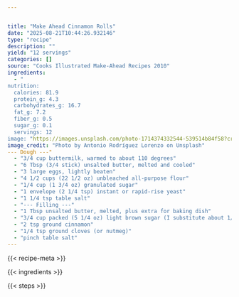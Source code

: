 ```yaml
---


title: "Make Ahead Cinnamon Rolls"
date: "2025-08-21T10:44:26.932146"
type: "recipe"
description: ""
yield: "12 servings"
categories: []
source: "Cooks Illustrated Make-Ahead Recipes 2010"
ingredients:
  - "
nutrition:
  calories: 81.9
  protein_g: 4.3
  carbohydrates_g: 16.7
  fat_g: 7.2
  fiber_g: 0.5
  sugar_g: 0.1
  servings: 12
image: "https://images.unsplash.com/photo-1714374332544-539514b84f58?crop=entropy&cs=tinysrgb&fit=max&fm=jpg&ixid=M3w3OTQ5MzV8MHwxfHNlYXJjaHwxfHxtYWtlJTIwYWhlYWQlMjBjaW5uYW1vbiUyMHJvbGxzJTIwZm9vZHxlbnwxfDB8fHwxNzU1Nzk1OTE1fDA&ixlib=rb-4.1.0&q=80&w=1080"
image_credit: "Photo by Antonio Rodríguez Lorenzo on Unsplash"
--- Dough ---"
  - "3/4 cup buttermilk, warmed to about 110 degrees"
  - "6 Tbsp (3/4 stick) unsalted butter, melted and cooled"
  - "3 large eggs, lightly beaten"
  - "4 1/2 cups (22 1/2 oz) unbleached all-purpose flour"
  - "1/4 cup (1 3/4 oz) granulated sugar"
  - "1 envelope (2 1/4 tsp) instant or rapid-rise yeast"
  - "1 1/4 tsp table salt"
  - "--- Filling ---"
  - "1 Tbsp unsalted butter, melted, plus extra for baking dish"
  - "3/4 cup packed (5 1/4 oz) light brown sugar (I substitute about 1/4 cup with granulated sugar)"
  - "2 tsp ground cinnamon"
  - "1/4 tsp ground cloves (or nutmeg)"
  - "pinch table salt"
---
```


{{< recipe-meta >}}

{{< ingredients >}}

{{< steps >}}
